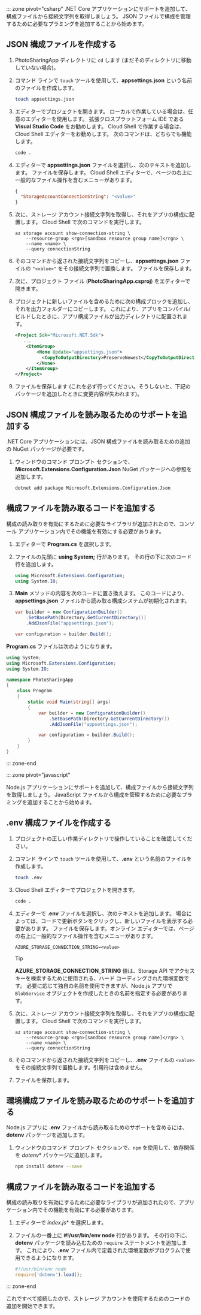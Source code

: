 ::: zone pivot="csharp"
.NET Core アプリケーションにサポートを追加して、構成ファイルから接続文字列を取得しましょう。 JSON ファイルで構成を管理するために必要なプラミングを追加することから始めます。

## <a name="create-a-json-configuration-file"></a>JSON 構成ファイルを作成する

1. PhotoSharingApp ディレクトリに `cd` します (まだそのディレクトリに移動していない場合)。

1. コマンド ラインで `touch` ツールを使用して、**appsettings.json** という名前のファイルを作成します。

    ```bash
    touch appsettings.json
    ```

1. エディターでプロジェクトを開きます。 ローカルで作業している場合は、任意のエディターを使用します。 拡張クロスプラットフォーム IDE である **Visual Studio Code** をお勧めします。 Cloud Shell で作業する場合は、Cloud Shell エディターをお勧めします。 次のコマンドは、どちらでも機能します。

    ```bash
    code .
    ```

1. エディターで **appsettings.json** ファイルを選択し、次のテキストを追加します。 ファイルを保存します。 Cloud Shell エディターで、ページの右上に一般的なファイル操作を含むメニューがあります。

    ```json
    {
      "StorageAccountConnectionString": "<value>"
    }
    ```

1. 次に、ストレージ アカウント接続文字列を取得し、それをアプリの構成に配置します。 Cloud Shell で次のコマンドを実行します。

    ```azurecli
    az storage account show-connection-string \
        --resource-group <rgn>[sandbox resource group name]</rgn> \
        --name <name> \
        --query connectionString
    ```

1. そのコマンドから返された接続文字列をコピーし、**appsettings.json** ファイルの `"<value>"` をその接続文字列で置換します。 ファイルを保存します。

1. 次に、プロジェクト ファイル (**PhotoSharingApp.csproj**) をエディターで開きます。

1. プロジェクトに新しいファイルを含めるために次の構成ブロックを追加し、それを出力フォルダーにコピーします。 これにより、アプリをコンパイル/ビルドしたときに、アプリ構成ファイルが出力ディレクトリに配置されます。

    ```xml
    <Project Sdk="Microsoft.NET.Sdk">
       ...
        <ItemGroup>
            <None Update="appsettings.json">
              <CopyToOutputDirectory>PreserveNewest</CopyToOutputDirectory>
            </None>
        </ItemGroup>
    </Project>
    ```

1. ファイルを保存します  (これを必ず行ってください。そうしないと、下記のパッケージを追加したときに変更内容が失われます)。

## <a name="add-support-to-read-a-json-configuration-file"></a>JSON 構成ファイルを読み取るためのサポートを追加する

.NET Core アプリケーションには、JSON 構成ファイルを読み取るための追加の NuGet パッケージが必要です。

1. ウィンドウのコマンド プロンプト セクションで、**Microsoft.Extensions.Configuration.Json** NuGet パッケージへの参照を追加します。

    ```bash
    dotnet add package Microsoft.Extensions.Configuration.Json
    ```

## <a name="add-code-to-read-the-configuration-file"></a>構成ファイルを読み取るコードを追加する

構成の読み取りを有効にするために必要なライブラリが追加されたので、コンソール アプリケーション内でその機能を有効にする必要があります。

1. エディターで **Program.cs** を選択します。

1. ファイルの先頭に **using System;** 行があります。 その行の下に次のコード行を追加します。

    ```csharp
    using Microsoft.Extensions.Configuration;
    using System.IO;
    ```

1. **Main** メソッドの内容を次のコードに置き換えます。 このコードにより、**appsettings.json** ファイルから読み取る構成システムが初期化されます。

    ```csharp
    var builder = new ConfigurationBuilder()
        .SetBasePath(Directory.GetCurrentDirectory())
        .AddJsonFile("appsettings.json");

    var configuration = builder.Build();
    ```

**Program.cs** ファイルは次のようになります。

```csharp
using System;
using Microsoft.Extensions.Configuration;
using System.IO;

namespace PhotoSharingApp
{
    class Program
    {
        static void Main(string[] args)
        {
            var builder = new ConfigurationBuilder()
                .SetBasePath(Directory.GetCurrentDirectory())
                .AddJsonFile("appsettings.json");

            var configuration = builder.Build();
        }
    }
}
```

::: zone-end

::: zone pivot="javascript"

Node.js アプリケーションにサポートを追加して、構成ファイルから接続文字列を取得しましょう。 JavaScript ファイルから構成を管理するために必要なプラミングを追加することから始めます。

## <a name="create-a-env-configuration-file"></a>.env 構成ファイルを作成する

1. プロジェクトの正しい作業ディレクトリで操作していることを確認してください。

1. コマンド ラインで `touch` ツールを使用して、**.env** という名前のファイルを作成します。

    ```bash
    touch .env
    ```

1. Cloud Shell エディターでプロジェクトを開きます。

    ```bash
    code .
    ```

1. エディターで **.env** ファイルを選択し、次のテキストを追加します。 場合によっては、コードで更新ボタンをクリックし、新しいファイルを表示する必要があります。 ファイルを保存します。オンライン エディターでは、ページの右上に一般的なファイル操作を含むメニューがあります。

    ```
    AZURE_STORAGE_CONNECTION_STRING=<value>
    ```

    > [!TIP]
    > **AZURE_STORAGE_CONNECTION_STRING** 値は、Storage API でアクセス キーを検索するために使用される、ハード コーディングされた環境変数です。 必要に応じて独自の名前を使用できますが、Node.js アプリで `BlobService` オブジェクトを作成したときの名前を指定する必要があります。

1. 次に、ストレージ アカウント接続文字列を取得し、それをアプリの構成に配置します。 Cloud Shell で次のコマンドを実行します。

    ```azurecli
    az storage account show-connection-string \
        --resource-group <rgn>[sandbox resource group name]</rgn> \
        --name <name> \
        --query connectionString
    ```

1. そのコマンドから返された接続文字列をコピーし、**.env** ファイルの `<value>` をその接続文字列で置換します。引用符は含めません。

1. ファイルを保存します。

## <a name="add-support-to-read-an-environment-configuration-file"></a>環境構成ファイルを読み取るためのサポートを追加する

Node.js アプリに **.env** ファイルから読み取るためのサポートを含めるには、**dotenv** パッケージを追加します。

1. ウィンドウのコマンド プロンプト セクションで、`npm` を使用して、依存関係を *dotenv** パッケージに追加します。

    ```bash
    npm install dotenv --save
    ```

## <a name="add-code-to-read-the-configuration-file"></a>構成ファイルを読み取るコードを追加する

構成の読み取りを有効にするために必要なライブラリが追加されたので、アプリケーション内でその機能を有効にする必要があります。

1. エディターで *index.js** を選択します。

1. ファイルの一番上に **#!/usr/bin/env node** 行があります。 その行の下に、**dotenv** パッケージを読み込むための `require` ステートメントを追加します。 これにより、**.env** ファイル内で定義された環境変数がプログラムで使用できるようになります。

    ```javascript
    #!/usr/bin/env node
    require('dotenv').load();

    ```
::: zone-end

これですべて接続したので、ストレージ アカウントを使用するためのコードの追加を開始できます。
